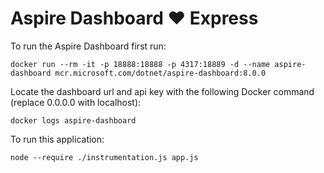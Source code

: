 # Aspire Dashboard ♥️ Express

To run the Aspire Dashboard first run:

```cli
docker run --rm -it -p 18888:18888 -p 4317:18889 -d --name aspire-dashboard mcr.microsoft.com/dotnet/aspire-dashboard:8.0.0
```

Locate the dashboard url and api key with the following Docker command (replace 0.0.0.0 with localhost):

```cli
docker logs aspire-dashboard
```

To run this application:

```cli
node --require ./instrumentation.js app.js
```
